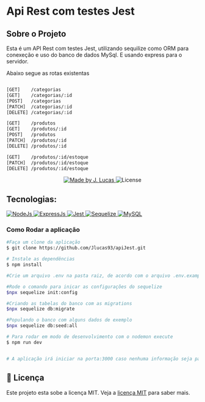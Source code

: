 # Api Rest com testes Jest
## Sobre o Projeto
 
Esta é um API Rest com testes Jest, utilizando sequilize como ORM para conexeção e uso do banco de dados MySql. E usando express para o servidor.

Abaixo segue as rotas existentas

```Bash

[GET] 	 /categorias 
[GET] 	 /categorias/:id 	
[POST] 	 /categorias 
[PATCH]  /categorias/:id 	
[DELETE] /categorias/:id	

[GET] 	 /produtos 		
[GET] 	 /produtos/:id 		
[POST] 	 /produtos 	
[PATCH]  /produtos/:id 	
[DELETE] /produtos/:id

[GET] 	 /produtos/:id/estoque	
[PATCH]  /produtos/:id/estoque
[DELETE] /produtos/:id/estoque

```


<p align="center">
<a href="https://www.linkedin.com/in/jo%C3%A3o-lucas-nascimento-andrade-34574398/">
    <img alt="Made by J. Lucas" src="https://img.shields.io/badge/made%20by-Jo%C3%A3o%20Lucas-blue">
</a>

<img alt="License" src="https://img.shields.io/badge/license-MIT-brightgreen?color=blue">
</p>

## Tecnologias:

<a href="https://nodejs.org/en/about/">
  <img alt="NodeJs" src="https://img.shields.io/badge/Node.js-43853D?style=for-the-badge&logo=node.js&logoColor=white">
</a>

<a href="https://expressjs.com/pt-br/">
  <img alt="ExpressJs" src="https://img.shields.io/badge/Express.js-404D59?style=for-the-badge">
</a>

<a href="https://jestjs.io/pt-BR/">
  <img alt="Jest" src="https://img.shields.io/badge/Jest-323330?style=for-the-badge&logo=Jest&logoColor=white">
</a>

<a href="https://sequelize.org/">
  <img alt="Sequelize" src="https://img.shields.io/badge/sequelize-323330?style=for-the-badge&logo=sequelize&logoColor=blue">
</a>

<a href="https://www.mysql.com/">
  <img alt="MySQL" src="https://img.shields.io/badge/MySQL-00000F?style=for-the-badge&logo=mysql&logoColor=white">
</a>

### Como Rodar a aplicação

```bash
#Faça um clone da aplicação
$ git clone https://github.com/Jlucas93/apiJest.git

# Instale as dependências
$ npm install 

#Crie um arquivo .env na pasta raiz, de acordo com o arquivo .env.example encontrado na pasta raiz, insira as informações do seu banco de dados.

#Rode o comando para inicar as configurações do sequelize
$npx sequelize init:config

#Criando as tabelas do banco com as migrations
$npx sequelize db:migrate

#Populando o banco com alguns dados de exemplo
$npx sequelize db:seed:all

# Para rodar em modo de desenvolvimento com o nodemon execute 
$ npm run dev


# A aplicação irá iniciar na porta:3000 caso nenhuma informação seja passada na variável de ambiente - acesse http://localhost:3000
```
## 📝 Licença

Este projeto esta sobe a licença MIT. Veja a <a href="https://opensource.org/licenses/MIT">licença MIT</a> para saber mais.
